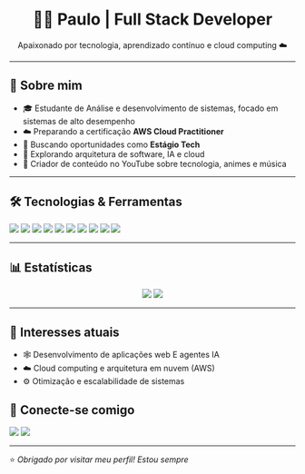 <h1 align="center">👨‍💻 Paulo | Full Stack Developer</h1>
<p align="center">
 Apaixonado por tecnologia, aprendizado contínuo e cloud computing ☁️
</p>

---

## 🧠 Sobre mim

- 🎓 Estudante de Análise e desenvolvimento de sistemas, focado em sistemas de alto desempenho
- ☁️ Preparando a certificação **AWS Cloud Practitioner**
- 💼 Buscando oportunidades como **Estágio Tech**
- 🧪 Explorando arquitetura de software, IA e cloud
- 🎥 Criador de conteúdo no YouTube sobre tecnologia, animes e música

---

## 🛠️ Tecnologias & Ferramentas

<p align="left">
  <img src="https://img.shields.io/badge/Cloud-AWS-232F3E?style=flat&logo=amazon-aws&logoColor=white" />
  <img src="https://img.shields.io/badge/Code-JavaScript-F7DF1E?style=flat&logo=javascript&logoColor=black" />
  <img src="https://img.shields.io/badge/Code-Java-007396?style=flat&logo=java&logoColor=white" />
  <img src="https://img.shields.io/badge/Code-HTML5-E34F26?style=flat&logo=html5&logoColor=white" />
  <img src="https://img.shields.io/badge/Code-CSS3-1572B6?style=flat&logo=css3&logoColor=white" />
  <img src="https://img.shields.io/badge/VersionControl-Git-F05032?style=flat&logo=git&logoColor=white" />
  <img src="https://img.shields.io/badge/Repo-GitHub-181717?style=flat&logo=github&logoColor=white" />
  <img src="https://img.shields.io/badge/Database-PostgreSQL-336791?style=flat&logo=postgresql&logoColor=white" />
  <img src="https://img.shields.io/badge/Package-npm-CB3837?style=flat&logo=npm&logoColor=white" />
  <img src="https://img.shields.io/badge/Framework-React-61DAFB?style=flat&logo=react&logoColor=black" />
</p>


---
## 📊 Estatísticas

<p align="center">
  <img src="https://github-readme-stats.vercel.app/api?username=paulinhouy&show_icons=true&theme=radical&hide_title=true" />
  <img src="https://github-readme-stats.vercel.app/api/top-langs/?username=paulinhouy&layout=compact&theme=radical" />
</p>



---
## 🧠 Interesses atuais
- 🕸️ Desenvolvimento de aplicações web E agentes IA
- ☁️ Cloud computing e arquitetura em nuvem (AWS)
- ⚙️ Otimização e escalabilidade de sistemas



## 🔗 Conecte-se comigo

<p align="left">
<a href="paulofilhorocha22@gmail.com" ><img src="https://img.shields.io/badge/-Email-red?style=flat-square&logo=gmail&logoColor=white" /></a>
  <a href="https://www.linkedin.com/in/seuperfil/"><img src="https://img.shields.io/badge/-LinkedIn-blue?style=flat-square&logo=linkedin&logoColor=white" /></a>

</p>

---

⭐ *Obrigado por visitar meu perfil! Estou sempre*

